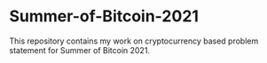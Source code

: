 # Summer-of-Bitcoin-2021
This repository contains my work on cryptocurrency based problem statement for Summer of Bitcoin 2021.

